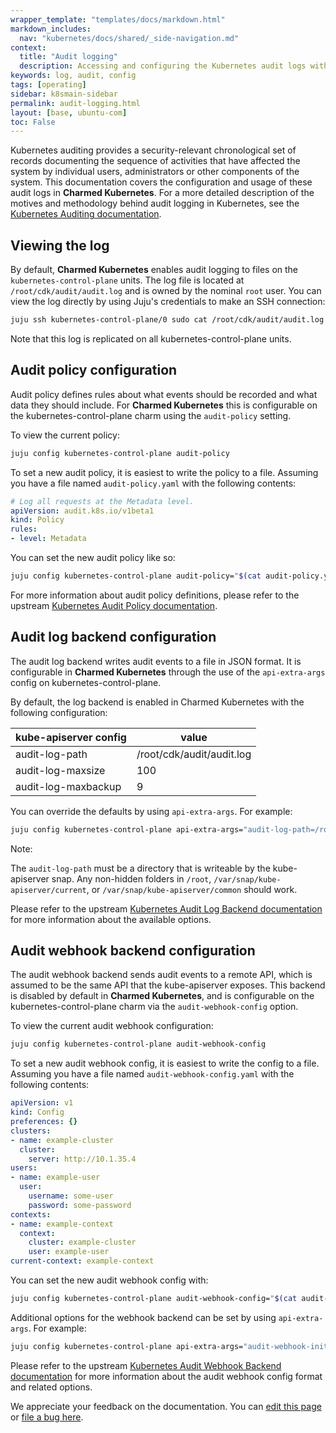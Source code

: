 ```yaml
---
wrapper_template: "templates/docs/markdown.html"
markdown_includes:
  nav: "kubernetes/docs/shared/_side-navigation.md"
context:
  title: "Audit logging"
  description: Accessing and configuring the Kubernetes audit logs with Charmed Kubernetes
keywords: log, audit, config
tags: [operating]
sidebar: k8smain-sidebar
permalink: audit-logging.html
layout: [base, ubuntu-com]
toc: False
---
```


Kubernetes auditing provides a security-relevant chronological set of records
documenting the sequence of activities that have affected the system by
individual users, administrators or other components of the system. This
documentation covers the configuration and usage of these audit logs in
**Charmed Kubernetes**. For a more detailed description of the motives and
methodology behind audit logging in Kubernetes, see the
[Kubernetes Auditing documentation][k8s-audit].


## Viewing the log

By default, **Charmed Kubernetes** enables audit logging to files on the
`kubernetes-control-plane` units. The log file is located at
`/root/cdk/audit/audit.log` and is owned by the nominal `root` user. You can
view the log directly by using Juju's credentials to make an SSH connection:

```bash
juju ssh kubernetes-control-plane/0 sudo cat /root/cdk/audit/audit.log
```

Note that this log is replicated on all kubernetes-control-plane units.

## Audit policy configuration

Audit policy defines rules about what events should be recorded and what data
they should include.  For **Charmed Kubernetes** this is configurable on the kubernetes-control-plane charm
using the `audit-policy` setting.

To view the current policy:

```bash
juju config kubernetes-control-plane audit-policy
```

To set a new audit policy, it is easiest to write the policy to a file. Assuming you have a file
named `audit-policy.yaml` with the following contents:

```yaml
# Log all requests at the Metadata level.
apiVersion: audit.k8s.io/v1beta1
kind: Policy
rules:
- level: Metadata
```

You can set the new audit policy like so:

```bash
juju config kubernetes-control-plane audit-policy="$(cat audit-policy.yaml)"
```

For more information about audit policy definitions, please refer to the
upstream [Kubernetes Audit Policy documentation][k8s-audit-policy].

## Audit log backend configuration

The audit log backend writes audit events to a file in JSON format. It is
configurable in **Charmed Kubernetes**  through the use of the `api-extra-args`
config on kubernetes-control-plane.

By default, the log backend is enabled in Charmed Kubernetes with the following
configuration:

| kube-apiserver config | value |
| --------------------------------- | ----- |
| audit-log-path                | /root/cdk/audit/audit.log |
| audit-log-maxsize          | 100 |
| audit-log-maxbackup   | 9 |

You can override the defaults by using `api-extra-args`. For example:

```bash
juju config kubernetes-control-plane api-extra-args="audit-log-path=/root/cdk/my-audit-location audit-log-maxage=30 audit-log-maxsize=200 audit-log-maxbackup=5"
```

<div class="p-notification--caution is-inline">
  <div markdown="1" class="p-notification__content">
    <span class="p-notification__title">Note:</span>
    <p class="p-notification__message"> The <code>audit-log-path</code> must be a directory that is writeable by the kube-apiserver snap. Any non-hidden folders in <code>/root</code>, <code>/var/snap/kube-apiserver/current</code>, or <code>/var/snap/kube-apiserver/common</code> should work.</p>
  </div>
</div>


Please refer to the upstream
[Kubernetes Audit Log Backend documentation][k8s-audit-log]
for more information about the available options.

## Audit webhook backend configuration

The audit webhook backend sends audit events to a remote API, which is assumed
to be the same API that the kube-apiserver exposes. This backend is disabled by
default in **Charmed Kubernetes**, and is configurable on the kubernetes-control-plane
charm via the `audit-webhook-config` option.

To view the current audit webhook configuration:

```bash
juju config kubernetes-control-plane audit-webhook-config
```

To set a new audit webhook config, it is easiest to write the config to a file.
Assuming you have a file named `audit-webhook-config.yaml` with the following
contents:

```yaml
apiVersion: v1
kind: Config
preferences: {}
clusters:
- name: example-cluster
  cluster:
    server: http://10.1.35.4
users:
- name: example-user
  user:
    username: some-user
    password: some-password
contexts:
- name: example-context
  context:
    cluster: example-cluster
    user: example-user
current-context: example-context
```

You can set the new audit webhook config with:

```bash
juju config kubernetes-control-plane audit-webhook-config="$(cat audit-webhook-config.yaml)"
```

Additional options for the webhook backend can be set by using `api-extra-args`.
For example:

```bash
juju config kubernetes-control-plane api-extra-args="audit-webhook-initial-backoff=20s"
```

Please refer to the upstream
[Kubernetes Audit Webhook Backend documentation][k8s-audit-backend] for more
information about the audit webhook config format and related options.

<!-- LINKS -->
[k8s-audit]: https://kubernetes.io/docs/tasks/debug-application-cluster/audit/
[k8s-audit-policy]: https://kubernetes.io/docs/tasks/debug-application-cluster/audit/#policy
[k8s-audit-log]: https://kubernetes.io/docs/tasks/debug-application-cluster/audit/#log-backend
[k8s-audit-backend]: https://kubernetes.io/docs/tasks/debug-application-cluster/audit/#webhook-backend

<!-- FEEDBACK -->
<div class="p-notification--information">
  <div class="p-notification__content">
    <p class="p-notification__message">We appreciate your feedback on the documentation. You can
    <a href="https://github.com/charmed-kubernetes/kubernetes-docs/edit/main/pages/k8s/audit-logging.md" >edit this page</a>
    or
    <a href="https://github.com/charmed-kubernetes/kubernetes-docs/issues/new" >file a bug here</a>.
    </p>
  </div>
</div>
